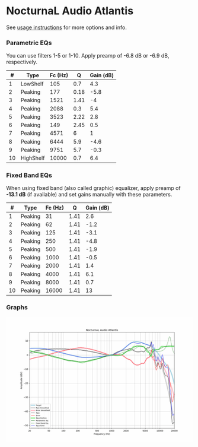 # NocturnaL Audio Atlantis
See [usage instructions](https://github.com/jaakkopasanen/AutoEq#usage) for more options and info.

### Parametric EQs
You can use filters 1-5 or 1-10. Apply preamp of -6.8 dB or -6.9 dB, respectively.

|   # | Type      |   Fc (Hz) |    Q |   Gain (dB) |
|-----|-----------|-----------|------|-------------|
|   1 | LowShelf  |       105 | 0.7  |         4.3 |
|   2 | Peaking   |       177 | 0.18 |        -5.8 |
|   3 | Peaking   |      1521 | 1.41 |        -4   |
|   4 | Peaking   |      2088 | 0.3  |         5.4 |
|   5 | Peaking   |      3523 | 2.22 |         2.8 |
|   6 | Peaking   |       149 | 2.45 |         0.5 |
|   7 | Peaking   |      4571 | 6    |         1   |
|   8 | Peaking   |      6444 | 5.9  |        -4.6 |
|   9 | Peaking   |      9751 | 5.7  |        -0.3 |
|  10 | HighShelf |     10000 | 0.7  |         6.4 |

### Fixed Band EQs
When using fixed band (also called graphic) equalizer, apply preamp of **-13.1 dB** (if available) and set gains manually with these parameters.

|   # | Type    |   Fc (Hz) |    Q |   Gain (dB) |
|-----|---------|-----------|------|-------------|
|   1 | Peaking |        31 | 1.41 |         2.6 |
|   2 | Peaking |        62 | 1.41 |        -1.2 |
|   3 | Peaking |       125 | 1.41 |        -3.1 |
|   4 | Peaking |       250 | 1.41 |        -4.8 |
|   5 | Peaking |       500 | 1.41 |        -1.9 |
|   6 | Peaking |      1000 | 1.41 |        -0.5 |
|   7 | Peaking |      2000 | 1.41 |         1.4 |
|   8 | Peaking |      4000 | 1.41 |         6.1 |
|   9 | Peaking |      8000 | 1.41 |         0.7 |
|  10 | Peaking |     16000 | 1.41 |        13   |

### Graphs
![](./NocturnaL%20Audio%20Atlantis.png)

